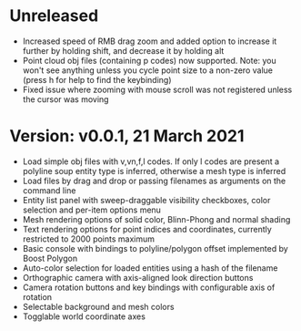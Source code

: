 # Unreleased

- Increased speed of RMB drag zoom and added option to increase it further by holding shift, and decrease it by holding alt
- Point cloud obj files (containing p codes) now supported. Note: you won't see anything unless you cycle point size to a non-zero value (press h for help to find the keybinding)
- Fixed issue where zooming with mouse scroll was not registered unless the cursor was moving

# Version: v0.0.1, 21 March 2021

- Load simple obj files with v,vn,f,l codes. If only l codes are present a polyline soup entity type is inferred, otherwise a mesh type is inferred
- Load files by drag and drop or passing filenames as arguments on the command line
- Entity list panel with sweep-draggable visibility checkboxes, color selection and per-item options menu
- Mesh rendering options of solid color, Blinn-Phong and normal shading
- Text rendering options for point indices and coordinates, currently restricted to 2000 points maximum
- Basic console with bindings to polyline/polygon offset implemented by Boost Polygon
- Auto-color selection for loaded entities using a hash of the filename
- Orthographic camera with axis-aligned look direction buttons
- Camera rotation buttons and key bindings with configurable axis of rotation
- Selectable background and mesh colors
- Togglable world coordinate axes
